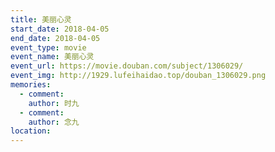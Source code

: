 ```yaml
---
title: 美丽心灵
start_date: 2018-04-05
end_date: 2018-04-05
event_type: movie
event_name: 美丽心灵
event_url: https://movie.douban.com/subject/1306029/
event_img: http://1929.lufeihaidao.top/douban_1306029.png
memories:
  - comment: 
    author: 时九
  - comment: 
    author: 念九
location: 
---
```

